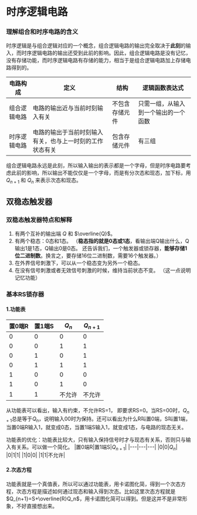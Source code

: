 # 时序逻辑电路
### 理解组合和时序电路的含义
时序逻辑是与组合逻辑对应的一个概念，组合逻辑电路的输出完全取决于**此刻**的输入，而时序逻辑电路的输出还受到此前的影响。因此，组合逻辑电路是没有记忆，没有存储功能，而时序逻辑电路有存储的能力，相当于是组合逻辑电路加上存储电路得到的。

|电路构成    |  定义                                             |  结构         |逻辑函数表达式|
|---        |       --------------------------------------------|-------------|--------------|
|组合逻辑电路|电路的输出近与当前时刻输入有关                        |不包含存储元件|只需一组，从输入到一个输出的一个函数|
|时序逻辑电路|电路的输出于当前时刻输入有关，也与上一时刻的工作状态有关|包含存储元件  |有三组|

组合逻辑电路永远是此刻，所以输入输出的表示都是一个字母，但是时序电路要考虑此前的影响，所以输出不能仅仅是一个字母，而是有分次态和现态，加下标，用 $Q_{n+1}$ 和 $Q_n$ 来表示次态和现态。

## 双稳态触发器
### 双稳态触发器特点和解释
1. 有两个互补的输出端 $Q$ 和 $\overline{Q}$。
2. 有两个稳态：0态和1态。 （**稳态指的就是0态或1态**，看输出端Q输出什么，Q输出1是1态，Q输出0是0态。 还告诉我们，一个触发器或锁存器，**能够存储1位二进制数**。换言之，要存储16位二进制数，需要16个触发器。）
3. 在外界信号刺激下，可以从一个稳态变为另外一个稳态。
4. 在没有信号刺激或者无效信号刺激的时候，维持当前状态不变。 （这一点说明记忆功能）

### 基本RS锁存器

#### 1.功能表
|置0端R|置1端S|$Q_n$|$Q_{n+1}$|
|---|---|---|---|
|0|0|0|0|
|0|0|1|1|
|0|1|0|1|
|0|1|1|1|
|1|0|0|0|
|1|0|1|0|
|1|1|不允许|不允许|

从功能表可以看出，输入有约束，不允许RS=1， 即要求RS=0。当RS=00时，$Q_{n+1}$总是等于$Q_n$，说明输入00时为保持。还可以看出为什么R叫置0端，S叫置1端，当置0端R输入1，就变成0态，当置1端S输入1，就变成1态，与电路的现态无关。

功能表的优化：功能表比较大，只有输入保持信号时才与现态有关系，否则只与输入有关系。可以做一个简化。
|置0端R|置1端S|$Q_{n+1}$|
|---|---|---|
|0|0|$Q_n$|
|0|1|1|
|1|0|0|
|1|1|不允许|

#### 2.次态方程
功能表就是一个真值表，所以可以通过功能表，用卡诺图化简，得到一个次态方程，次态方程是描述如何通过现态和输入得到次态。比如这里次态方程就是 $Q_{n+1}=S+\overline{R}Q_n$，用卡诺图化简可以得到。但是这并不是非常形象，不好直接想出来。

